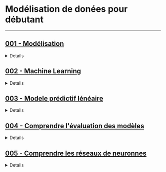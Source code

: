 # **Modélisation de donées pour débutant**

---

## [001 - Modélisation](https://openclassrooms.com/fr/courses/4525326-realisez-des-modelisations-de-donnees-performantes)

<details>
  <summary>Details</summary>

<h3><strong>Partie 1 - Appréhendez la notion de modélisation</strong></h3>
<ol>
  <li>Appréhendez les différents types de modélisation</li>
  <li>Découvrez le jeu de données de l'ozone</li>
  <li>Découvrez le jeu de données des maladies cardio-vasculaires</li>
  <li>Découvrez le jeu de données du blé</li>
</ol>

<h3><strong>Partie 2 - Modélisez des données à l'aide de la régression linéaire simple</strong></h3>
<ol>
  <li>Appréhendez le fonctionnement de la régression linéaire</li>
  <li>Appliquez la méthode des Moindres Carrés Ordinaires</li>
  <li>Calculez le coefficient de détermination</li>
  <li>Testez le modèle linéaire gaussien simple</li>
  <li>TP : Pratiquez la régression linéaire sur le jeu de données de l'ozone</li>
  <li>Entraînez-vous : déterminez la hauteur d'un arbre à l'aide d'une régression</li>
</ol>

<h3><strong>Partie 3 - Modélisez des données à l'aide de la régression linéaire multiple</strong></h3>
<ol>
  <li>Appréhendez le fonctionnement de la régression linéaire multiple</li>
  <li>Appliquez la méthode des Moindres Carrés Ordinaires</li>
  <li>Calculez le coefficient de détermination</li>
  <li>Testez le modèle linéaire gaussien multiple</li>
  <li>Analysez les résultats</li>
  <li>Sélectionnez automatiquement un modèle</li>
  <li>TP : Pratiquez la régression linéaire multiple sur le jeu de données de l'ozone</li>
  <li>Entraînez-vous : améliorez les prévisions de hauteur des arbres</li>
</ol>

<h3><strong>Partie 4 - Effectuez une classification à l'aide de la régression logistique</strong></h3>
<ol>
  <li>Appréhendez le fonctionnement de la régression logistique</li>
  <li>Estimez un modèle de régression logistique</li>
  <li>Analysez les résultats</li>
  <li>TP : Pratiquez la régression logistique sur le jeu de données des maladies cardio-vasculaires</li>
</ol>

<strong>Quiz : Avez-vous compris les enjeux de la régression logistique ?</strong>

<h3><strong>Partie 5 - Effectuez une analyse de la variance (ANOVA)</strong></h3>
<ol>
  <li>Appréhendez le fonctionnement de l'analyse de la variance (ANOVA)</li>
  <li>Réalisez une analyse de la variance</li>
  <li>TP : Pratiquez l'analyse de la variance sur le jeu de données du blé</li>
</ol>

<strong>Quiz : Avez-vous compris les enjeux de l'ANOVA ?</strong>


</details>

## [002 - Machine Learning](https://openclassrooms.com/fr/courses/8063076-initiez-vous-au-machine-learning)

<details>
  <summary>Details</summary>

<h3><strong>Partie 1 - Découvrez les grands principes du Machine Learning</strong></h3>
<ol>
  <li>Tirez un maximum de ce cours</li>
  <li>Abordez le domaine d’application du Machine Learning</li>
  <li>Découvrez les notions de modèle et d’algorithme</li>
  <li>Passez d’une problématique business à la mise en production</li>
</ol>

<strong>Quiz : Découvrir les grands principes du Machine Learning</strong>

<h3><strong>Partie 2 - Manipulez les fonctions de base d'un modèle prédictif</strong></h3>
<ol>
  <li>Évaluez la performance d’un modèle prédictif</li>
  <li>Découvrez le principe de la régression linéaire</li>
  <li>Classifiez les données avec la régression logistique</li>
  <li>Partitionnez les données avec k-means</li>
</ol>

<strong>Quiz : Manipuler les fonctions de base d'un modèle prédictif</strong>

<h3><strong>Partie 3 - Transformez vos jeux de données</strong></h3>
<ol>
  <li>Comprenez le rôle central du jeu de données</li>
  <li>Améliorez un jeu de données</li>
  <li>Transformez les variables pour faciliter l’apprentissage du modèle</li>
</ol>

<strong>Quiz : Transformer des jeux de données</strong>

<h3><strong>Partie 4 - Optimisez les performances d’un modèle</strong></h3>
<ol>
  <li>Améliorez le modèle</li>
  <li>Augmentez la robustesse de vos modèles</li>
  <li>Découvrez l'apprentissage d'ensemble avec les forêts aléatoires</li>
</ol>

<strong>Quiz : Optimiser les performances d’un modèle</strong>


</details>

## [003 - Modele prédictif lénéaire](https://openclassrooms.com/fr/courses/4444646-entrainez-un-modele-predictif-lineaire)

<details>
  <summary>Details</summary>

<h3><strong>Partie 1 - Prédisez des étiquettes quantitatives à l’aide d’une combinaison linéaire des variables</strong></h3>
<ol>
  <li>Trouvez une combinaison linéaire de variables qui approxime leurs étiquettes</li>
  <li>Contrôlez la complexité de votre modèle</li>
  <li>Réduisez l’amplitude des poids affectés à vos variables</li>
  <li>Réduisez le nombre de variables utilisées par votre modèle</li>
  <li>TP - Comparez le comportement du lasso et de la régression ridge</li>
</ol>

<h3><strong>Partie 2 - Séparez linéairement vos observations</strong></h3>
<ol>
  <li>Prédisez linéairement la probabilité de l’appartenance d’un point à une classe</li>
  <li>Maximisez la marge de séparation entre vos classes</li>
  <li>Classifiez vos données en plus de deux classes</li>
  <li>TP - Entraînez une régression logistique et une SVM linéaire</li>
  <li>Entraînez-vous à classer automatiquement des feuilles d’arbres</li>
</ol>

</details>

## [004 - Comprendre l'évaluation des modèles ](https://openclassrooms.com/fr/courses/4444646-entrainez-un-modele-predictif-lineaire)

<details>
  <summary>Details</summary>

<h3><strong>Partie 1 - Évaluez vos modèles sans sur-apprentissage</strong></h3>
<ol>
  <li>Comprenez ce qui fait un bon modèle d’apprentissage</li>
  <li>Mettez en place un cadre de validation croisée</li>
  <li>TP – Sélectionnez le nombre de voisins dans un kNN</li>
  <li>Entraînez-vous : implémentez une validation croisée</li>
</ol>

<h3><strong>Partie 2 - Évaluez un modèle de classification</strong></h3>
<ol>
  <li>Évaluez un algorithme de classification qui retourne des valeurs binaires</li>
  <li>Évaluez un algorithme de classification qui retourne des scores</li>
  <li>Comparez votre algorithme à des approches de classification naïves</li>
</ol>

<h3><strong>Partie 3 - Évaluez un modèle de régression</strong></h3>
<ol>
  <li>Évaluez un algorithme de régression</li>
  <li>Comparez votre algorithme à des approches de régression naïves</li>
  <li>Entraînez-vous : sélectionnez le nombre de voisins dans un kNN pour une régression</li>
</ol>

</details>


## [005 - Comprendre les réseaux de neuronnes](https://openclassrooms.com/fr/courses/5801891-initiez-vous-au-deep-learning)

<details>
  <summary>Details</summary>

<h3><strong>Partie 1 - Identifiez les principes de base des réseaux de neurones artificiels</strong></h3>
<ol>
  <li>Découvrez le neurone formel</li>
  <li>Explorez les réseaux de neurones en couches</li>
  <li>Initiez-vous aux autoencodeurs</li>
  <li>Construisez des réseaux profonds grâce aux couches convolutionnelles</li>
  <li>Construisez des modèles génératifs grâce aux réseaux de neurones</li>
</ol>

<strong>Quiz : Testez vos connaissances sur le Deep Learning</strong>

<h3><strong>Partie 2 - Découvrez les réseaux de neurones adaptés au traitement de séquences</strong></h3>
<ol>
  <li>Initiez-vous aux problématiques liées au traitement de séquences</li>
  <li>Découvrez le fonctionnement des réseaux de neurones récurrents</li>
  <li>Maitrisez les algorithmes d'apprentissage des réseaux récurrents</li>
  <li>Découvrez les cellules à mémoire interne : les LSTM</li>
  <li>Construisez des architectures neuronales modulaires</li>
</ol>

<strong>Quiz : Testez vos connaissances sur les modèles récurrents</strong>
</details>



